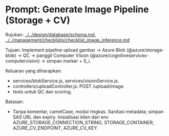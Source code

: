 # Prompt: Generate Image Pipeline (Storage + CV)

Rujukan: [../../design/database/schema.md](../../design/database/schema.md), [../../management/checklists/checklist_image_inference.md](../../management/checklists/checklist_image_inference.md)

Tujuan: Implement pipeline upload gambar → Azure Blob (@azure/storage-blob) → QC → panggil Computer Vision (@azure/cognitiveservices-computervision) → simpan marker + S_i.

Keluaran yang diharapkan:
- services/blobService.js, services/visionService.js.
- controllers/uploadController.js: POST /upload/image.
- tests untuk QC dan scoring.

Batasan:
- Tanpa komentar, camelCase, modul ringkas. Sanitasi metadata; simpan SAS URL dan expiry. Inisialisasi klien dari env AZURE_STORAGE_CONNECTION_STRING, STORAGE_CONTAINER, AZURE_CV_ENDPOINT, AZURE_CV_KEY.

